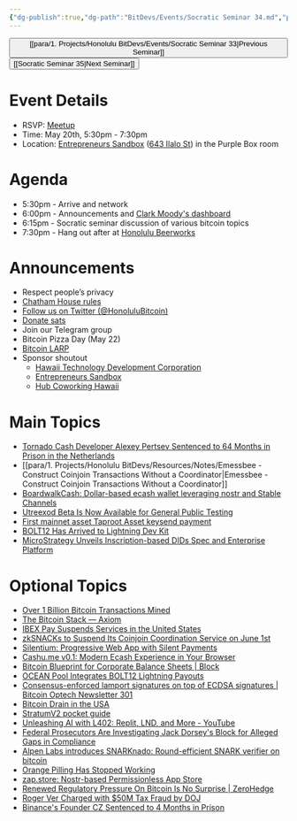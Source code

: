 ```yaml
---
{"dg-publish":true,"dg-path":"BitDevs/Events/Socratic Seminar 34.md","permalink":"/bit-devs/events/socratic-seminar-34/","title":"Socratic Seminar 34","tags":["bitdevs","bitcoin","resource","socratic-34"],"noteIcon":"3","created":"2024-04-30T08:38:26.484-10:00","updated":"2024-05-15T22:12:37.516-10:00"}
---
```




<button class="obsidian-button previous-seminar">[[para/1. Projects/Honolulu BitDevs/Events/Socratic Seminar 33\|Previous Seminar]]</button> <button class="obsidian-button next-seminar">[[Socratic Seminar 35\|Next Seminar]]</button>

# Event Details

- RSVP: [Meetup](https://www.meetup.com/honolulu-bitdevs/events/300797909)
- Time: May 20th, 5:30pm - 7:30pm
- Location: [Entrepreneurs Sandbox](https://sandboxhawaii.org/) ([643 Ilalo St](https://goo.gl/maps/3Zj38htV13iUn4dcA)) in the Purple Box room

# Agenda

- 5:30pm - Arrive and network  
- 6:00pm - Announcements and [Clark Moody's dashboard](https://bitcoin.clarkmoody.com/dashboard/)
- 6:15pm - Socratic seminar discussion of various bitcoin topics
- 7:30pm - Hang out after at [Honolulu Beerworks](https://www.honolulubeerworks.com/)

# Announcements

- Respect people’s privacy
- [Chatham House rules](https://www.chathamhouse.org/about-us/chatham-house-rule)
- [Follow us on Twitter (@HonoluluBitcoin)](https://twitter.com/HonoluluBitcoin)
- [Donate sats](https://checkout.opennode.com/p/5dea6b7a-d33c-4fda-b54c-98f092814c7d)
- Join our Telegram group
- Bitcoin Pizza Day (May 22)
- [Bitcoin LARP](https://www.base58.info/classes/larp)
- Sponsor shoutout
	- [Hawaii Technology Development Corporation](https://www.htdc.org/about/)
	- [Entrepreneurs Sandbox](https://sandboxhawaii.org/)
	- [Hub Coworking Hawaii](https://hubcoworkinghi.com/)

# Main Topics

- [Tornado Cash Developer Alexey Pertsev Sentenced to 64 Months in Prison in the Netherlands](https://www.nobsbitcoin.com/tornado-cash-developer-alexey-pertsev-sentenced-to-64-months-in-prison-in-the-netherlands/) 
- [[para/1. Projects/Honolulu BitDevs/Resources/Notes/Emessbee - Construct Coinjoin Transactions Without a Coordinator\|Emessbee - Construct Coinjoin Transactions Without a Coordinator]]
- [BoardwalkCash: Dollar-based ecash wallet leveraging nostr and Stable Channels](https://x.com/makeprisms/status/1790423585888280756) 
- [Utreexod Beta Is Now Available for General Public Testing](https://www.nobsbitcoin.com/utreexod-v0-3-1/) 
- [First mainnet asset Taproot Asset keysend payment](https://x.com/roasbeef/status/1786043468164337951) 
- [BOLT12 Has Arrived to Lightning Dev Kit](https://lightningdevkit.org/blog/bolt12-has-arrived/)
- [MicroStrategy Unveils Inscription-based DIDs Spec and Enterprise Platform](https://www.nobsbitcoin.com/microstrategy-orange-did-solution/)

# Optional Topics

- [Over 1 Billion Bitcoin Transactions Mined](https://bitcoinmagazine.com/business/bitcoin-1-billion-transactions)
- [The Bitcoin Stack — Axiom](https://www.axiombtc.capital/stack) 
- [IBEX Pay Suspends Services in the United States](https://www.nobsbitcoin.com/ibex-pay-quits-us/)
- [zkSNACKs to Suspend Its Coinjoin Coordination Service on June 1st](https://www.nobsbitcoin.com/zksnacks-to-suspend-its-coinjoin-coordination-service-on-june-1st/)
- [Silentium: Progressive Web App with Silent Payments](https://x.com/thesingerlouis/status/1790824126472667227) 
- [Cashu.me v0.1: Modern Ecash Experience in Your Browser](https://www.nobsbitcoin.com/cashu-me-v0-1/)
- [Bitcoin Blueprint for Corporate Balance Sheets | Block](https://block.xyz/documents/bitcoin-blueprint.pdf)
- [OCEAN Pool Integrates BOLT12 Lightning Payouts](https://www.nobsbitcoin.com/ocean-pool-integrates-bolt12-lightning-payouts/)
- [Consensus-enforced lamport signatures on top of ECDSA signatures | Bitcoin Optech Newsletter 301](https://bitcoinops.org/en/newsletters/2024/05/08/#consensus-enforced-lamport-signatures-on-top-of-ecdsa-signatures) 
- [Bitcoin Drain in the USA](https://www.bullbitcoin.com/blog/bitcoin-drain-in-the-usa)
- [StratumV2 pocket guide](https://technicaldifficulties.io/zines/sv2_zine.pdf)
- [Unleashing AI with L402: Replit, LND, and More - YouTube](https://youtu.be/PzspY0rePC0?feature=shared)
- [Federal Prosecutors Are Investigating Jack Dorsey's Block for Alleged Gaps in Compliance](https://www.nobsbitcoin.com/block-square-cash-app-federal-investigation/)
- [Alpen Labs introduces SNARKnado: Round-efficient SNARK verifier on bitcoin](https://www.alpenlabs.io/blog/snarknado-practical-round-efficient-snark-verifier-on-bitcoin)
- [Orange Pilling Has Stopped Working](https://bitcoinmagazine.com/culture/orange-pilling-has-stopped-working)
- [zap.store: Nostr-based Permissionless App Store](https://www.nobsbitcoin.com/zap-store/)
- [Renewed Regulatory Pressure On Bitcoin Is No Surprise | ZeroHedge](https://www.zerohedge.com/crypto/renewed-regulatory-pressure-bitcoin-no-surprise)
- [Roger Ver Charged with $50M Tax Fraud by DOJ](https://www.justice.gov/opa/pr/early-bitcoin-investor-charged-tax-fraud)
- [Binance's Founder CZ Sentenced to 4 Months in Prison](https://www.nobsbitcoin.com/cz-sentenced-to-4-months-in-prison/)